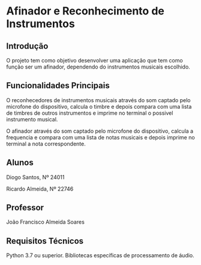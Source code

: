 # Afinador e Reconhecimento de Instrumentos

## Introdução
O projeto tem como objetivo desenvolver uma aplicação que tem como função ser um afinador, dependendo do instrumentos musicais escolhido. 

## Funcionalidades Principais

O reconhecedores de instrumentos musicais através do som captado pelo microfone do dispositivo, calcula o timbre e depois compara com uma lista de timbres de outros instrumentos e imprime no terminal o possivel instrumento musical.

O afinador através do som captado pelo microfone do dispositivo, calcula a frequencia e compara com uma lista de notas musicais e depois imprime no terminal a nota correspondente.

## Alunos

Diogo Santos, Nº 24011

Ricardo Almeida, Nº 22746

## Professor

João Francisco Almeida Soares

## Requisitos Técnicos
Python 3.7 ou superior.
Bibliotecas específicas de processamento de áudio.

